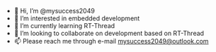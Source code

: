 - 👋 Hi, I’m @mysuccess2049
- 👀 I’m interested in embedded development
- 🌱 I’m currently learning RT-Thread 
- 💞️ I’m looking to collaborate on development based on RT-Thread
- 📫 Please reach me through e-mail mysuccess2049@outlook.com

<!---
mysuccess2049/mysuccess2049 is a ✨ special ✨ repository because its `README.md` (this file) appears on your GitHub profile.
You can click the Preview link to take a look at your changes.
--->
